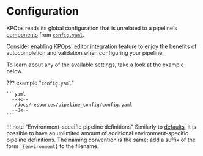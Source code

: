 # Configuration

KPOps reads its global configuration that is unrelated to a pipeline's
[components](./components/overview.md) from [`config.yaml`](.#__codelineno-0-1).

Consider enabling [KPOps' editor integration](../editor-integration) feature to enjoy the benefits of
autocompletion and validation when configuring your pipeline.

To learn about any of the available settings, take a look at the example below.

??? example "`config.yaml`"

    ```yaml
      --8<--
      ./docs/resources/pipeline_config/config.yaml
      --8<--
    ```

!!! note "Environment-specific pipeline definitions"
    Similarly to [defaults](defaults.md#configuration), it is possible to have an unlimited amount 
    of additional environment-specific pipeline definitions.
    The naming convention is the same: add a suffix of the form `_{environment}` to the filename.
